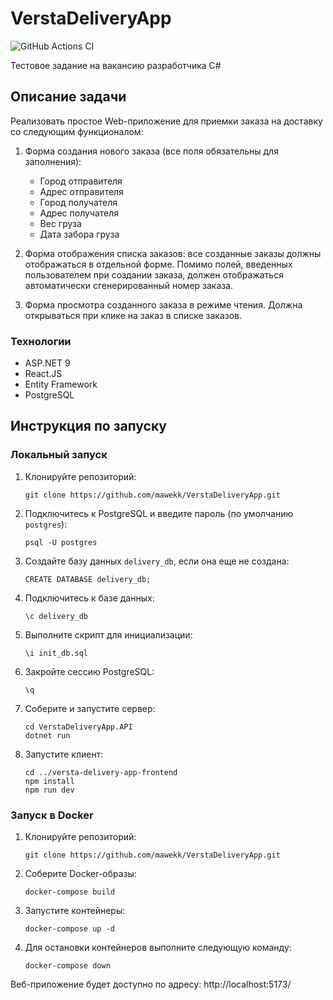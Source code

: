 # VerstaDeliveryApp

![GitHub Actions CI](https://github.com/mawekk/VerstaDeliveryApp/actions/workflows/ci.yml/badge.svg)

Тестовое задание на вакансию разработчика C#

## Описание задачи

Реализовать простое Web-приложение для приемки заказа на доставку со следующим функционалом:

1. Форма создания нового заказа (все поля обязательны для заполнения):
    * Город отправителя
    * Адрес отправителя
    * Город получателя
    * Адрес получателя
    * Вес груза
    * Дата забора груза

2. Форма отображения списка заказов: все созданные заказы должны отображаться в отдельной форме. Помимо полей, введенных
   пользователем при создании заказа, должен отображаться автоматически сгенерированный номер заказа.

3. Форма просмотра созданного заказа в режиме чтения. Должна открываться при клике на заказ в списке заказов.
   
### Технологии
* ASP.NET 9 
* React.JS
* Entity Framework
* PostgreSQL

## Инструкция по запуску

### Локальный запуск

1. Клонируйте репозиторий:
   ```shell
   git clone https://github.com/mawekk/VerstaDeliveryApp.git
   ```

2. Подключитесь к PostgreSQL и введите пароль (по умолчанию `postgres`):
   ```shell
   psql -U postgres
   ```
3. Создайте базу данных `delivery_db`, если она еще не создана:
   ```shell
   CREATE DATABASE delivery_db;
   ```
4. Подключитесь к базе данных:
   ```shell
   \c delivery_db
   ```
5. Выполните скрипт для инициализации:
   ```shell
   \i init_db.sql
   ```
6. Закройте сессию PostgreSQL:
   ```shell
   \q
   ```
7. Соберите и запустите сервер:
   ```shell
   cd VerstaDeliveryApp.API
   dotnet run
   ```
8. Запустите клиент:
   ```shell
   cd ../versta-delivery-app-frontend
   npm install
   npm run dev
   ```

### Запуск в Docker

1. Клонируйте репозиторий:
   ```shell
   git clone https://github.com/mawekk/VerstaDeliveryApp.git
   ```
2. Соберите Docker-образы:
   ```shell
   docker-compose build
   ```
3. Запустите контейнеры:
   ```shell
   docker-compose up -d
   ```
4. Для остановки контейнеров выполните следующую команду:
   ```shell
   docker-compose down
   ```

Веб-приложение будет доступно по адресу: http://localhost:5173/

